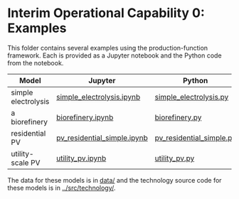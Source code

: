 Interim Operational Capability 0: Examples
==========================================

This folder contains several examples using the production-function framework. Each is provided as a Jupyter notebook and the Python code from the notebook.

| Model               | Jupyter                                                    | Python                                               |
|---------------------|------------------------------------------------------------|------------------------------------------------------|
| simple electrolysis | [simple_electrolysis.ipynb](simple_electrolysis.ipynb)     | [simple_electrolysis.py](simple_electrolysis.py)     |
| a biorefinery       | [biorefinery.ipynb](biorefinery.ipynb)                     | [biorefinery.py](biorefinery.py)                     |
| residential PV      | [pv_residential_simple.ipynb](pv_residential_simple.ipynb) | [pv_residential_simple.py](pv_residential_simple.py) |
| utility-scale PV    | [utility_pv.ipynb](utility_pv.ipynb)                       | [utility_pv.py](utility_pv.py)                       |

The data for these models is in [data/](data/) and the technology source code for these models is in [../src/technology/](../src/technology/).
